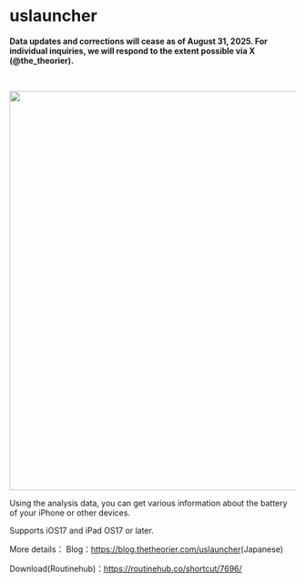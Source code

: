 # uslauncher
<p><b>Data updates and corrections will cease as of August 31, 2025.
For individual inquiries, we will respond to the extent possible via X (@the_theorier).</b></p><br>
<p style="align="center"><img src="https://cdn-ak.f.st-hatena.com/images/fotolife/t/thetheorier/20220321/20220321093158.png" width="700"   /></p>
Using the analysis data, you can get various information about the battery of your iPhone or other devices.

Supports iOS17 and iPad OS17 or later.

More details：
  Blog：<a href="https://blog.thetheorier.com/uslauncher">https://blog.thetheorier.com/uslauncher</a>(Japanese)
  
  Download(Routinehub)：<a href="https://routinehub.co/shortcut/7696/">https://routinehub.co/shortcut/7696/</a>
